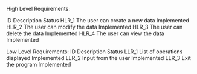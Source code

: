High Level Requirements:

  ID    	Description	Status
  HLR_1	  The user can create a new data	Implemented
  HLR_2	  The user can modify the data	Implemented
  HLR_3	  The user can delete the data	Implemented
  HLR_4	  The user can view the data	Implemented

Low Level Requirements:
  ID    	Description	Status
  LLR_1	  List of operations displayed	Implemented
  LLR_2	  Input from the user	Implemented
  LLR_3	  Exit the program	Implemented
